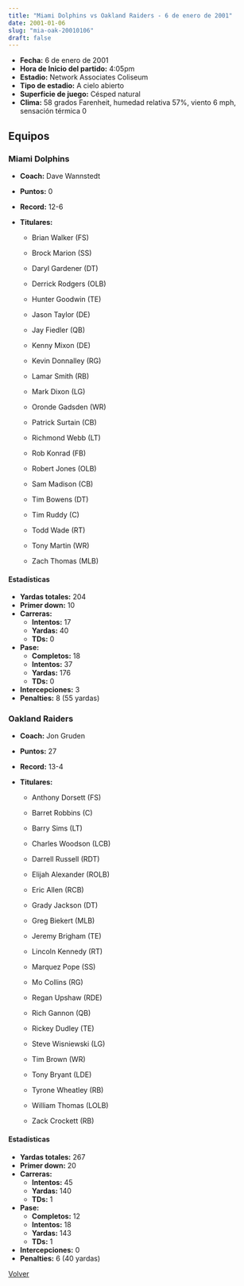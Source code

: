 ```yaml
---
title: "Miami Dolphins vs Oakland Raiders - 6 de enero de 2001"
date: 2001-01-06
slug: "mia-oak-20010106"
draft: false
---
```

* **Fecha:** 6 de enero de 2001
* **Hora de Inicio del partido:** 4:05pm
* **Estadio:** Network Associates Coliseum
* **Tipo de estadio:** A cielo abierto
* **Superficie de juego:** Césped natural
* **Clima:** 58 grados Farenheit, humedad relativa 57%, viento 6 mph, sensación térmica 0

## Equipos


### Miami Dolphins
* **Coach:** Dave Wannstedt
* **Puntos:** 0
* **Record:** 12-6
* **Titulares:** 

  * Brian Walker (FS) 

  * Brock Marion (SS) 

  * Daryl Gardener (DT) 

  * Derrick Rodgers (OLB) 

  * Hunter Goodwin (TE) 

  * Jason Taylor (DE) 

  * Jay Fiedler (QB) 

  * Kenny Mixon (DE) 

  * Kevin Donnalley (RG) 

  * Lamar Smith (RB) 

  * Mark Dixon (LG) 

  * Oronde Gadsden (WR) 

  * Patrick Surtain (CB) 

  * Richmond Webb (LT) 

  * Rob Konrad (FB) 

  * Robert Jones (OLB) 

  * Sam Madison (CB) 

  * Tim Bowens (DT) 

  * Tim Ruddy (C) 

  * Todd Wade (RT) 

  * Tony Martin (WR) 

  * Zach Thomas (MLB) 

#### Estadísticas
* **Yardas totales:** 204
* **Primer down:** 10
* **Carreras:**
  * **Intentos:** 17
  * **Yardas:** 40
  * **TDs:** 0
* **Pase:**
  * **Completos:** 18
  * **Intentos:** 37
  * **Yardas:** 176
  * **TDs:** 0
* **Intercepciones:** 3
* **Penalties:** 8 (55 yardas)

### Oakland Raiders
* **Coach:** Jon Gruden
* **Puntos:** 27
* **Record:** 13-4
* **Titulares:** 

  * Anthony Dorsett (FS) 

  * Barret Robbins (C) 

  * Barry Sims (LT) 

  * Charles Woodson (LCB) 

  * Darrell Russell (RDT) 

  * Elijah Alexander (ROLB) 

  * Eric Allen (RCB) 

  * Grady Jackson (DT) 

  * Greg Biekert (MLB) 

  * Jeremy Brigham (TE) 

  * Lincoln Kennedy (RT) 

  * Marquez Pope (SS) 

  * Mo Collins (RG) 

  * Regan Upshaw (RDE) 

  * Rich Gannon (QB) 

  * Rickey Dudley (TE) 

  * Steve Wisniewski (LG) 

  * Tim Brown (WR) 

  * Tony Bryant (LDE) 

  * Tyrone Wheatley (RB) 

  * William Thomas (LOLB) 

  * Zack Crockett (RB) 

#### Estadísticas
* **Yardas totales:** 267
* **Primer down:** 20
* **Carreras:**
  * **Intentos:** 45
  * **Yardas:** 140
  * **TDs:** 1
* **Pase:**
  * **Completos:** 12
  * **Intentos:** 18
  * **Yardas:** 143
  * **TDs:** 1
* **Intercepciones:** 0
* **Penalties:** 6 (40 yardas)


[Volver](/historia/2000)
